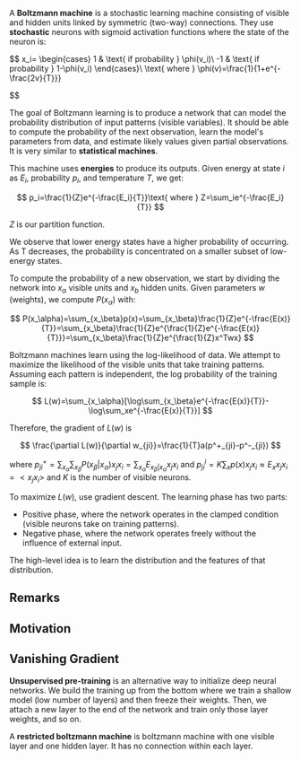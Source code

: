 A **Boltzmann machine** is a stochastic learning machine consisting of visible and hidden units linked by symmetric (two-way) connections. They use **stochastic** neurons with sigmoid activation functions where the state of the neuron is:

$$
x_i=
\begin{cases}
1 & \text{ if probability } \phi(v_i)\\
-1 & \text{ if probability } 1-\phi(v_i)
\end{cases}\\
\text{ where }
 \phi(v)=\frac{1}{1+e^{-\frac{2v}{T}}}
 
$$

The goal of Boltzmann learning is to produce a network that can model the probability distribution of input patterns (visible variables). It should be able to compute the probability of the next observation, learn the model's parameters from data, and estimate likely values given partial observations. It is very similar to **statistical machines**.

This machine uses **energies** to produce its outputs. Given energy at state $i$ as $E_i$, probability $p_i$, and temperature $T$, we get:

$$
p_i=\frac{1}{Z}e^{-\frac{E_i}{T}}\text{ where } Z=\sum_ie^{-\frac{E_i}{T}}
$$

$Z$ is our partition function.

We observe that lower energy states have a higher probability of occurring. As T decreases, the probability is concentrated on a smaller subset of low-energy states.

To compute the probability of a new observation, we start by dividing the network into $x_\alpha$ visible units and $x_b$ hidden units. Given parameters $w$ (weights), we compute $P(x_\alpha)$ with:

$$
P(x_\alpha)=\sum_{x_\beta}p(x)=\sum_{x_\beta}\frac{1}{Z}e^{-\frac{E(x)}{T}}=\sum_{x_\beta}\frac{1}{Z}e^{\frac{1}{Z}e^{-\frac{E(x)}{T}}}=\sum_{x_\beta}\frac{1}{Z}e^{\frac{1}{Z}x^Twx}
$$

Boltzmann machines learn using the log-likelihood of data. We attempt to maximize the likelihood of the visible units that take training patterns. Assuming each pattern is independent, the log probability of the training sample is:

$$
L(w)=\sum_{x_\alpha}[\log\sum_{x_\beta}e^{-\frac{E(x)}{T}}-\log\sum_xe^{-\frac{E(x)}{T}}]
$$

Therefore, the gradient of $L(w)$ is

$$
\frac{\partial L(w)}{\partial w_{ji}}=\frac{1}{T}a(p^+_{ji}-p^-_{ji})
$$

where $p^+_{ji}=\sum_{x_\alpha}\sum_{x_\beta}P(x_\beta|x_\alpha)x_jx_i=\sum_{x_\alpha}E_{x_\beta|x_\alpha}{x_jx_i}$ and $p^i_{ji}=K\sum_xp(x)x_jx_i\approx E_x{x_jx_i}=<x_jx_i>$ and $K$ is the number of visible neurons.

To maximize $L(w)$, use gradient descent. The learning phase has two parts:

- Positive phase, where the network operates in the clamped condition (visible neurons take on training patterns).
- Negative phase, where the network operates freely without the influence of external input.

The high-level idea is to learn the distribution and the features of that distribution.

## Remarks

## Motivation

## Vanishing Gradient

**Unsupervised pre-training** is an alternative way to initialize deep neural networks. We build the training up from the bottom where we train a shallow model (low number of layers) and then freeze their weights. Then, we attach a new layer to the end of the network and train only those layer weights, and so on.

A **restricted boltzmann machine** is boltzmann machine with one visible layer and one hidden layer. It has no connection within each layer.